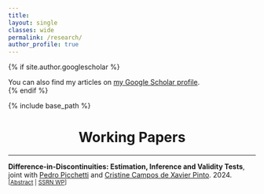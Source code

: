 ```yaml
---
title: 
layout: single
classes: wide
permalink: /research/
author_profile: true
---
```


{% if site.author.googlescholar %}
  <div class="wordwrap">You can also find my articles on <a href="{{site.author.googlescholar}}">my Google Scholar profile</a>.</div>
{% endif %}

{% include base_path %}

<!--
<h2> Published Papers </h2> 

{% for post in site.publications reversed %}
  {% include archive-single.html %}
{% endfor %}

-->

# <center> Working Papers </center>
- - -

**Difference-in-Discontinuities: Estimation, Inference and Validity Tests**, joint with [Pedro Picchetti][pedro] and [Cristine Campos de Xavier Pinto][cris]. 2024. <br/> 
<small>[<a href="#" onclick="visib('DiDC_abs')">Abstract</a> | [SSRN WP][DiDC_SSRN]] </small>

<div id="DiDC_abs" style="display: none; text-align: justify; line-height: 1.2" ><small>
This paper investigates the econometric theory behind the newly developed difference-in-discontinuities design (DiDC). Despite its increasing use in applied research, there are currently limited studies of its properties. The method combines elements of regression discontinuity (RDD) and difference-in-differences (DiD) designs, allowing researchers to eliminate the effects of potential confounders at the discontinuity. We formalize the difference-in-discontinuity theory by stating the identification assumptions and proposing a nonparametric estimator, deriving its asymptotic properties and examining the scenarios in which the DiDC has desirable bias properties when compared to the standard RDD. We also provide comprehensive tests for one of the identification assumption of the DiDC. Monte Carlo simulation studies show that the estimators have good performance in finite samples. Finally, we revisit Grembi et al. (2016), that studies the effects of relaxing fiscal rules on public financial outcomes in Italian municipalities. The results show that the proposed estimator exhibits substantially smaller confidence intervals for the estimated effects.
</small><br><br/></div>

[pedro]: https://sites.google.com/view/pedropicchetti/home
[cris]: https://sites.google.com/site/cristinepinto/
[DiDC_SSRN]: https://papers.ssrn.com/sol3/papers.cfm?abstract_id=4846141

